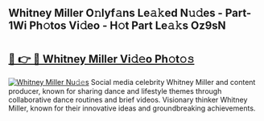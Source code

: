 ## Whitney Miller O𝚗lyf𝚊ns Le𝚊𝚔ed N𝚞𝚍es - Part-1Wi Ph𝚘tos Vi𝚍eo - H𝚘t Part Le𝚊𝚔s Oz9sN

# <h2><a href="http://hf30o0.feru.top/?c=Whitney+Miller">🔗 👉 🔴 Whitney Miller Vi𝚍𝚎o Ph𝚘t𝚘𝚜</a></h2>

[![Whitney Miller Nu𝚍𝚎s](https://i.imgur.com/0TWrTi3.gif)](http://hf30o0.feru.top/?c=Whitney+Miller)
Social media celebrity Whitney Miller and content producer, known for sharing dance and lifestyle themes through collaborative dance routines and brief videos. Visionary thinker Whitney Miller, known for their innovative ideas and groundbreaking achievements. 
